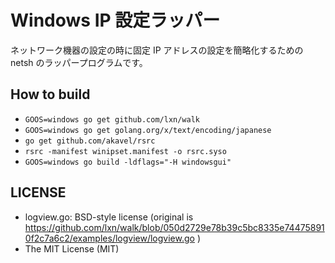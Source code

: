 # Windows IP 設定ラッパー

ネットワーク機器の設定の時に固定 IP アドレスの設定を簡略化するための netsh のラッパープログラムです。

## How to build

- `GOOS=windows go get github.com/lxn/walk`
- `GOOS=windows go get golang.org/x/text/encoding/japanese`
- `go get github.com/akavel/rsrc`
- `rsrc -manifest winipset.manifest -o rsrc.syso`
- `GOOS=windows go build -ldflags="-H windowsgui"`

## LICENSE

- logview.go: BSD-style license (original is https://github.com/lxn/walk/blob/050d2729e78b39c5bc8335e744758910f2c7a6c2/examples/logview/logview.go )
- The MIT License (MIT)
